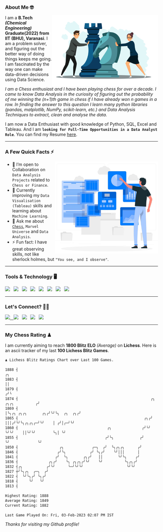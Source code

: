 ### About Me 🤓
<img align="right" alt="Coding" width="350" src="https://github.com/Laxman-Lakhan/Laxman-Lakhan/blob/master/Assets/Chess_Vector.jpg">   

I am a **B.Tech** _**(Chemical Engineering)**_ **Graduate(2022) from IIT (BHU), Varanasi**. I am a problem solver, and figuring out the better way of doing things keeps me going. I am fascinated by the way one can make data-driven decisions using Data Science. 

_I am a Chess enthusiast and I have been playing chess for over a decade. I came to know Data Analysis in the curiosity of figuring out the probability of me winning the (n+1)th game in chess if I have already won n games in a row. In finding the answer to this question I learn many python libraries (pandas, matplotlib, NumPy, scikit-learn, etc.) and Data Analysis Techniques to extract, clean and analyse the data._

I am now a Data Enthusiast with good knowledge of Python, SQL, Excel and Tableau. And I am **`looking for Full-Time Opportunities in a Data Analyst Role`**. You can find my Resume
 [here](https://drive.google.com/file/d/1UIOoogRLj5eGQFQBkuvMmTISZVdl2Ok7/view?usp=sharing).


---

### A Few Quick Facts ⚡️
<img align="right" alt="Coding" width="340" src="https://github.com/Laxman-Lakhan/Laxman-Lakhan/blob/master/Assets/Data_Vector.jpg">   

- 🤝 I’m open to Collaboration on `Data Analysis Projects` related to `Chess or Finance`.
- 📖 Currently improving my `Data Visualisation (Tableau)` skills and learning about `Machine Learning`.
- 💬 Ask me about [`Chess`](https://lichess.org/@/YourKingIsInDanger), `Marvel Universe` and `Data Analysis`.
- ⚡️ Fun fact: I have great observing skills, not like sherlock holmes, but `"You see, and I observe"`.

---
### Tools & Technology 🖥

<img src="https://img.shields.io/badge/Python-white?logo=Python&logoColor=ColorName&style=ShieldStyle" /> &nbsp;
<img src="https://img.shields.io/badge/MySQL-white?logo=MySQL&logoColor=ColorName&style=ShieldStyle" /> &nbsp;
<img src="https://img.shields.io/badge/Tableau-white?logo=Tableau&logoColor=ColorName&style=ShieldStyle" /> &nbsp;
<img src="https://img.shields.io/badge/Excel-white?logo=Microsoft+Excel&logoColor=196F3D&style=ShieldStyle" /> &nbsp;
<img src="https://img.shields.io/badge/Jupyter-white?logo=Jupyter&logoColor=ColorName&style=ShieldStyle" /> &nbsp;
<img src="https://img.shields.io/badge/pandas-white?logo=Pandas&logoColor=000080&style=ShieldStyle" /> &nbsp;
<img src="https://img.shields.io/badge/numpy-white?logo=Numpy&logoColor=85C1E9&style=ShieldStyle" /> &nbsp;
<img src="https://img.shields.io/badge/scikit learn-white?logo=Scikit+Learn&logoColor=ColorName&style=ShieldStyle" /> &nbsp;



---

### Let's Connect? 🫳🏻

<a href="mailto:laxmansingh.lakhan@gmail.com"> <img src="https://img.icons8.com/fluent/48/000000/gmail.png" width="3.5%"/> &nbsp;
[<img src="https://img.icons8.com/color/48/000000/linkedin.png" width="3.5%"/>](https://www.linkedin.com/in/laxman-lakhan/)  &nbsp;
[<img src="https://img.icons8.com/fluent/48/000000/facebook-new.png" width="3.5%"/>](https://www.facebook.com/s.laxmanlakhan/)  &nbsp;
[<img src="https://img.icons8.com/fluent/48/000000/instagram-new.png" width="3.5%"/>](https://www.instagram.com/laxman.lakhan/)  &nbsp;
[<img src="https://img.icons8.com/color/48/000000/twitter.png" width="3.5%"/>](https://twitter.com/laxman__lakhan)  &nbsp;

 ---
  
### My Chess Rating ♟
  
I am currently aiming to reach **1800 Blitz ELO** *(Average)* on **Lichess**. Here is an ascii tracker of my last **100 Lichess Blitz Games**.

  ```
  ♟︎ 𝙻𝚒𝚌𝚑𝚎𝚜𝚜 𝙱𝚕𝚒𝚝𝚣 𝚁𝚊𝚝𝚒𝚗𝚐𝚜 𝙲𝚑𝚊𝚛𝚝 𝚘𝚟𝚎𝚛 𝙻𝚊𝚜𝚝 𝟷00 𝙶𝚊𝚖𝚎𝚜.
  
1888 ┤                                                                                                 ╭╮
1883 ┤                                                                                                 ││
1879 ┤                                                                                                ╭╯╰
1874 ┤                                                             ╭╮                  ╭╮╭╮          ╭╯
1869 ┤                                                             │╰╮╭╮ ╭╮╭╮       ╭╮╭╯╰╯╰╮  ╭╮  ╭╮╭╯
1865 ┤                                                          ╭╮╭╯ │││╭╯╰╯╰╮╭╮╭╮╭─╯╰╯    │ ╭╯│╭─╯╰╯
1860 ┤                                         ╭╮              ╭╯╰╯  ╰╯╰╯    ││╰╯╰╯        ╰╮│ ╰╯
1855 ┤                                        ╭╯╰╮            ╭╯             ╰╯             ╰╯
1850 ┤                   ╭╮             ╭─╮  ╭╯  ╰╮╭╮╭╮      ╭╯
1846 ┤                  ╭╯╰╮           ╭╯ ╰╮╭╯    ╰╯│││      │
1841 ┤                 ╭╯  ╰╮       ╭╮╭╯   ││       ╰╯╰╮    ╭╯
1836 ┤              ╭╮╭╯    ╰╮ ╭╮╭╮╭╯╰╯    ╰╯          ╰╮╭╮╭╯
1832 ┤╭╮           ╭╯╰╯      ╰─╯╰╯╰╯                    ╰╯╰╯
1827 ┼╯╰╮╭╮  ╭─╮  ╭╯
1822 ┤  ╰╯╰╮╭╯ ╰╮╭╯
1818 ┤     ╰╯   ╰╯
1813 ┤ 

Highest Rating: 1888
Average Rating: 1849
Current Rating: 1882 

Last Game Played On: Fri, 03-Feb-2023 02:07 PM IST
  ```
  
  
*Thanks for visiting my Github profile!*
